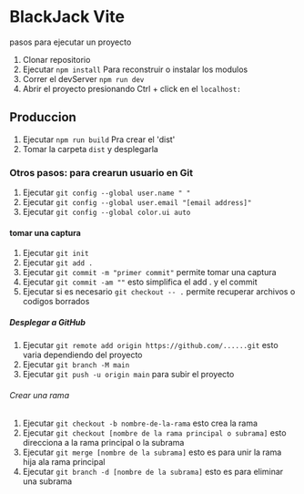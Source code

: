 # BlackJack Vite

pasos para ejecutar un proyecto

1. Clonar repositorio
2. Ejecutar ```npm install``` Para reconstruir o instalar los modulos
3. Correr el devServer ```npm run dev```
4. Abrir el proyecto presionando Ctrl + click en el ```localhost:```

## Produccion

1. Ejecutar ```npm run build``` Pra crear el 'dist' 
2. Tomar la carpeta ```dist``` y desplegarla

### Otros pasos: para crearun usuario en Git

1. Ejecutar ```git config --global user.name " "```
2. Ejecutar ```git config --global user.email "[email address]"```
3. Ejecutar ```git config --global color.ui auto```

#### tomar una captura
1. Ejecutar ```git init```
2. Ejecutar ```git add .```
3. Ejecutar ```git commit -m "primer commit"``` permite tomar una captura
4. Ejecutar ```git commit -am ""``` esto simplifica el add . y el commit
4. Ejecutar si es necesario ```git checkout -- .``` permite recuperar archivos o codigos borrados

##### Desplegar a GitHub
1. Ejecutar ```git remote add origin https://github.com/......git``` esto varia dependiendo del proyecto
2. Ejecutar ```git branch -M main```
3. Ejecutar ```git push -u origin main``` para subir el proyecto

###### Crear una rama
1. Ejecutar ```git checkout -b nombre-de-la-rama``` esto crea la rama
2. Ejecutar ```git checkout [nombre de la rama principal o subrama]``` esto direcciona a la rama principal o la subrama
3. Ejecutar ```git merge [nombre de la subrama]``` esto es para unir la rama hija ala rama principal
4. Ejecutar ```git branch -d [nombre de la subrama]``` esto es para eliminar una subrama
